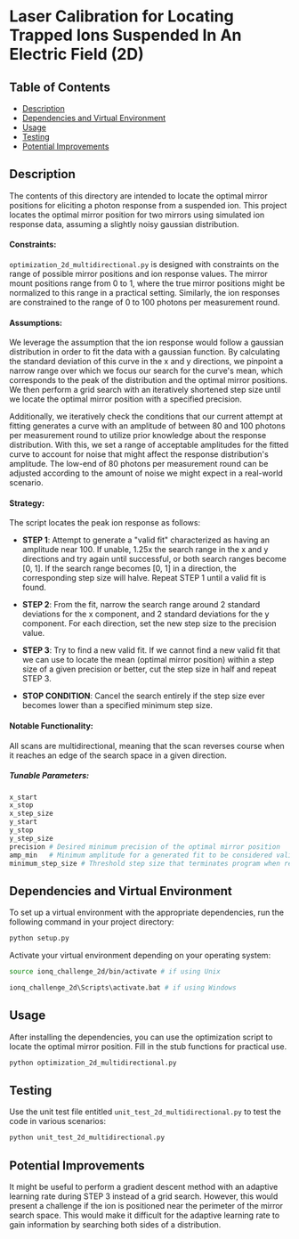 # Laser Calibration for Locating Trapped Ions Suspended In An Electric Field (2D)

## Table of Contents
- [Description](#description)
- [Dependencies and Virtual Environment](#dependencies-and-virtual-environment)
- [Usage](#usage)
- [Testing](#testing)
- [Potential Improvements](#potential-improvements)

## Description

The contents of this directory are intended to locate the optimal mirror positions for eliciting a photon response from a suspended ion. This project locates the optimal mirror position for two mirrors using simulated ion response data, assuming a slightly noisy gaussian distribution.

#### Constraints:
```optimization_2d_multidirectional.py``` is designed with constraints on the range of possible mirror positions and ion response values. The mirror mount positions range from 0 to 1, where the true mirror positions might be normalized to this range in a practical setting. Similarly, the ion responses are constrained to the range of 0 to 100 photons per measurement round. 

#### Assumptions:
We leverage the assumption that the ion response would follow a gaussian distribution in order to fit the data with a gaussian function. By calculating the standard deviation of this curve in the x and y directions, we pinpoint a narrow range over which we focus our search for the curve's mean, which corresponds to the peak of the distribution and the optimal mirror positions. We then perform a grid search with an iteratively shortened step size until we locate the optimal mirror position with a specified precision. 

Additionally, we iteratively check the conditions that our current attempt at fitting generates a curve with an amplitude of between 80 and 100 photons per measurement round to utilize prior knowledge about the response distribution. With this, we set a range of acceptable amplitudes for the fitted curve to account for noise that might affect the response distribution's amplitude. The low-end of 80 photons per measurement round can be adjusted according to the amount of noise we might expect in a real-world scenario.

#### Strategy:
The script locates the peak ion response as follows:

- **STEP 1**: Attempt to generate a "valid fit" characterized as having an amplitude near 100. If unable, 1.25x the search range in the x and y directions and try again until successful, or both search ranges become [0, 1]. If the search range becomes [0, 1] in a direction, the corresponding step size will halve. Repeat STEP 1 until a valid fit is found. 

- **STEP 2**: From the fit, narrow the search range around 2 standard deviations for the x component, and 2 standard deviations for the y component. For each direction, set the new step size to the precision value.

- **STEP 3**: Try to find a new valid fit. If we cannot find a new valid fit that we can use to locate the mean (optimal mirror position) within a step size of a given precision or better, cut the step size in half and repeat STEP 3. 

- **STOP CONDITION**: Cancel the search entirely if the step size ever becomes lower than a specified minimum step size.

#### Notable Functionality:
All scans are multidirectional, meaning that the scan reverses course when it reaches an edge of the search space in a given direction.

##### Tunable Parameters:
```bash
x_start
x_stop
x_step_size
y_start
y_stop
y_step_size
precision # Desired minimum precision of the optimal mirror position
amp_min   # Minimum amplitude for a generated fit to be considered valid
minimum_step_size # Threshold step size that terminates program when reached
```

## Dependencies and Virtual Environment
To set up a virtual environment with the appropriate dependencies, run the following command in your project directory:
```bash
python setup.py
```

Activate your virtual environment depending on your operating system:
```bash
source ionq_challenge_2d/bin/activate # if using Unix
```

```bash
ionq_challenge_2d\Scripts\activate.bat # if using Windows
```

## Usage

After installing the dependencies, you can use the optimization script to locate the optimal mirror position. Fill in the stub functions for practical use.
```bash
python optimization_2d_multidirectional.py
```

## Testing

Use the unit test file entitled `unit_test_2d_multidirectional.py` to test the code in various scenarios:
```bash
python unit_test_2d_multidirectional.py
```

## Potential Improvements
It might be useful to perform a gradient descent method with an adaptive learning rate during STEP 3 instead of a grid search. However, this would present a challenge if the ion is positioned near the perimeter of the mirror search space. This would make it difficult for the adaptive learning rate to gain information by searching both sides of a distribution. 
